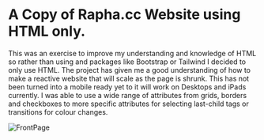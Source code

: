 # A Copy of Rapha.cc Website using HTML only.

This was an exercise to improve my understanding and knowledge of HTML so rather than using and packages like Bootstrap or Tailwind I decided to only use HTML.
The project has given me a good understanding of how to make a reactive website that will scale as the page is shrunk. This has not been turned into a mobile ready yet to it will work on Desktops and iPads currently.
I was able to use a wide range of attributes from grids, borders and checkboxes to more specific attributes for selecting last-child tags or transitions for colour changes.

![FrontPage](./images/contentImages/FinalPageCopy.png)

